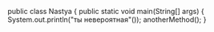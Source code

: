 public class Nastya {
    public static void main(String[] args) {
        System.out.println("ты невероятная"());
        anotherMethod();
    }
   
